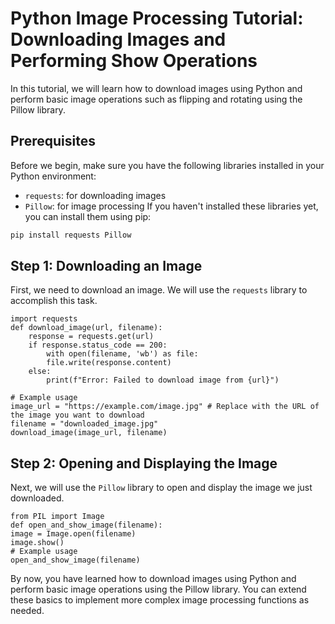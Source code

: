 # Python Image Processing Tutorial: Downloading Images and Performing Show Operations
In this tutorial, we will learn how to download images using Python and perform basic image
operations such as flipping and rotating using the Pillow library.
## Prerequisites
Before we begin, make sure you have the following libraries installed in your Python environment:
- `requests`: for downloading images
- `Pillow`: for image processing
If you haven't installed these libraries yet, you can install them using pip:
```bash
pip install requests Pillow
```
## Step 1: Downloading an Image
First, we need to download an image. We will use the `requests` library to accomplish this task.
```
import requests
def download_image(url, filename):
    response = requests.get(url)
    if response.status_code == 200:
        with open(filename, 'wb') as file:
        file.write(response.content)
	else:
		print(f"Error: Failed to download image from {url}")

# Example usage
image_url = "https://example.com/image.jpg" # Replace with the URL of the image you want to download
filename = "downloaded_image.jpg"
download_image(image_url, filename)
```
## Step 2: Opening and Displaying the Image
Next, we will use the `Pillow` library to open and display the image we just downloaded.
```
from PIL import Image
def open_and_show_image(filename):
image = Image.open(filename)
image.show()
# Example usage
open_and_show_image(filename)
```


By now, you have learned how to download images using Python and perform basic image
operations using the Pillow library. You can extend these basics to implement more complex image
processing functions as needed.
